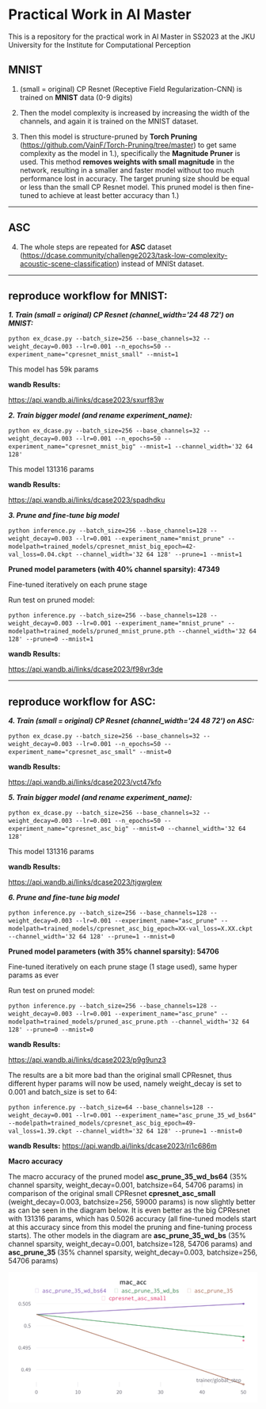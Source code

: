 # Practical Work in AI Master
This is a repository for the practical work in AI Master in SS2023 at the JKU University for the Institute for Computational Perception

## MNIST
1. (small = original) CP Resnet (Receptive Field Regularization-CNN) is trained on **MNIST** data (0-9 digits) 

2. Then the model complexity is increased by increasing the width of the channels, and again it is trained on the MNIST dataset.

3. Then this model is structure-pruned by **Torch Pruning** (https://github.com/VainF/Torch-Pruning/tree/master) to get same complexity as the model in 1.), specifically the **Magnitude Pruner** is used. This method **removes weights with small magnitude** in the network, resulting in a smaller and faster model without too much performance lost in accuracy. The target pruning size should be equal or less than the small CP Resnet model. This pruned model is then fine-tuned to achieve at least better accuracy than 1.)

--------------------------------------------------------------------------------------------------------------------------------------------------------------------
## ASC
4. The whole steps are repeated for **ASC** dataset (https://dcase.community/challenge2023/task-low-complexity-acoustic-scene-classification) instead of MNISt dataset.



--------------------------------------------------------------------------------------------------------------------------------------------------------------------
## reproduce workflow for MNIST:

**_1. Train (small = original) CP Resnet (channel_width='24 48 72') on MNIST:_**

```
python ex_dcase.py --batch_size=256 --base_channels=32 --weight_decay=0.003 --lr=0.001 --n_epochs=50 --experiment_name="cpresnet_mnist_small" --mnist=1
```
This model has 59k params

**wandb Results:**

https://api.wandb.ai/links/dcase2023/sxurf83w

**_2. Train bigger model (and rename experiment_name):_**

```
python ex_dcase.py --batch_size=256 --base_channels=32 --weight_decay=0.003 --lr=0.001 --n_epochs=50 --experiment_name="cpresnet_mnist_big" --mnist=1 --channel_width='32 64 128'
```

This model 131316 params

**wandb Results:**

https://api.wandb.ai/links/dcase2023/spadhdku

**_3. Prune and fine-tune big model_**

```
python inference.py --batch_size=256 --base_channels=128 --weight_decay=0.003 --lr=0.001 --experiment_name="mnist_prune" --modelpath=trained_models/cpresnet_mnist_big_epoch=42-val_loss=0.04.ckpt --channel_width='32 64 128' --prune=1 --mnist=1
```

**Pruned model parameters (with 40% channel sparsity): 47349**

Fine-tuned iteratively on each prune stage

Run test on pruned model:

```
python inference.py --batch_size=256 --base_channels=128 --weight_decay=0.003 --lr=0.001 --experiment_name="mnist_prune" --modelpath=trained_models/pruned_mnist_prune.pth --channel_width='32 64 128' --prune=0 --mnist=1
```

**wandb Results:**

https://api.wandb.ai/links/dcase2023/f98vr3de

--------------------------------------------------------------------------------------------------------------------------------------------------------------------
## reproduce workflow for ASC:

**_4. Train (small = original) CP Resnet (channel_width='24 48 72') on ASC:_**

```
python ex_dcase.py --batch_size=256 --base_channels=32 --weight_decay=0.003 --lr=0.001 --n_epochs=50 --experiment_name="cpresnet_asc_small" --mnist=0
```

**wandb Results:**

https://api.wandb.ai/links/dcase2023/vct47kfo

**_5. Train bigger model (and rename experiment_name):_**

```
python ex_dcase.py --batch_size=256 --base_channels=32 --weight_decay=0.003 --lr=0.001 --n_epochs=50 --experiment_name="cpresnet_asc_big" --mnist=0 --channel_width='32 64 128'
```

This model 131316 params

**wandb Results:**

https://api.wandb.ai/links/dcase2023/tjgwglew

**_6. Prune and fine-tune big model_**

```
python inference.py --batch_size=256 --base_channels=128 --weight_decay=0.003 --lr=0.001 --experiment_name="asc_prune" --modelpath=trained_models/cpresnet_asc_big_epoch=XX-val_loss=X.XX.ckpt --channel_width='32 64 128' --prune=1 --mnist=0
```

**Pruned model parameters (with 35% channel sparsity): 54706**

Fine-tuned iteratively on each prune stage (1 stage used), same hyper params as ever

Run test on pruned model:

```
python inference.py --batch_size=256 --base_channels=128 --weight_decay=0.003 --lr=0.001 --experiment_name="asc_prune" --modelpath=trained_models/pruned_asc_prune.pth --channel_width='32 64 128' --prune=0 --mnist=0
```

**wandb Results:**

https://api.wandb.ai/links/dcase2023/p9g9unz3

The results are a bit more bad than the original small CPResnet, thus different hyper params will now be used, namely weight_decay is set to 0.001 and batch_size is set to 64:

```
python inference.py --batch_size=64 --base_channels=128 --weight_decay=0.001 --lr=0.001 --experiment_name="asc_prune_35_wd_bs64" --modelpath=trained_models/cpresnet_asc_big_epoch=49-val_loss=1.39.ckpt --channel_width='32 64 128' --prune=1 --mnist=0
```
**wandb Results:**
https://api.wandb.ai/links/dcase2023/ri1c686m

**Macro accuracy**

The macro accuracy of the pruned model **asc_prune_35_wd_bs64** (35% channel sparsity, weight_decay=0.001, batchsize=64, 54706 params) in comparison of the original small CPResnet **cpresnet_asc_small** (weight_decay=0.003, batchsize=256, 59000 params) is now slightly better as can be seen in the diagram below. It is even better as the big CPResnet with 131316 params, which has 0.5026 accuracy (all fine-tuned models start at this accuracy since from this model the pruning and fine-tuning process starts).
The other models in the diagram are **asc_prune_35_wd_bs** (35% channel sparsity, weight_decay=0.001, batchsize=128, 54706 params) and **asc_prune_35** (35% channel sparsity, weight_decay=0.003, batchsize=256, 54706 params)

![alt text](https://github.com/cwilldoner/practicalwork/blob/main/mac.png?raw=true)
